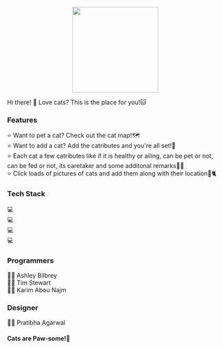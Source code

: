 <p align="center">
  <img 
    width="200"
    height="200"
    src="https://user-images.githubusercontent.com/16575976/163694639-9daa0eb9-b443-4493-8261-6f337a063d40.gif"
  >
</p>

Hi there! 👋 Love cats? This is the place for you!🐱 

<h3>Features</h3>     
⭐️ Want to pet a cat? Check out the cat map!🗺<br>  
⭐️ Want to add a cat? Add the catributes and you're all set!🎉<br>
⭐️ Each cat a few catributes like if it is healthy or ailing, can be pet or not, can be fed or not, its caretaker and some additonal remarks🫶🏻<br>   
⭐️ Click loads of pictures of cats and add them along with their location📍🐈<br>   


<h3>Tech Stack</h3>      
💻 <br>  
💻 <br>  
💻 <br>  
💻 <br>  


<h3>Programmers</h3>  
👩‍💻 Ashley Bilbrey<br>
👨‍💻 Tim Stewart<br>  
👨‍💻 Karim Abou Najm<br>   

<h3>Designer</h3>
👩‍🎨 Pratibha Agarwal<br>   


<h4>Cats are Paw-some!🐾</h4> 



